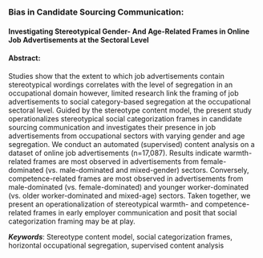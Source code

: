 ### Bias in Candidate Sourcing Communication:
#### Investigating Stereotypical Gender- And Age-Related Frames in Online Job Advertisements at the Sectoral Level

#### Abstract:

Studies show that the extent to which job advertisements contain stereotypical wordings correlates with the level of segregation in an occupational domain however, limited research link the framing of job advertisements to social category-based segregation at the occupational sectoral level. Guided by the stereotype content model, the present study operationalizes stereotypical social categorization frames in candidate sourcing communication and investigates their presence in job advertisements from occupational sectors with varying gender and age segregation. We conduct an automated (supervised) content analysis on a dataset of online job advertisements (n=17,087). Results indicate warmth-related frames are most observed in advertisements from female-dominated (vs. male-dominated and mixed-gender) sectors. Conversely, competence-related frames are most observed in advertisements from male-dominated (vs. female-dominated) and younger worker-dominated (vs. older worker-dominated and mixed-age) sectors. Taken together, we present an operationalization of stereotypical warmth- and competence-related frames in early employer communication and posit that social categorization framing may be at play.

***Keywords***: Stereotype content model, social categorization frames, horizontal occupational segregation, supervised content analysis
